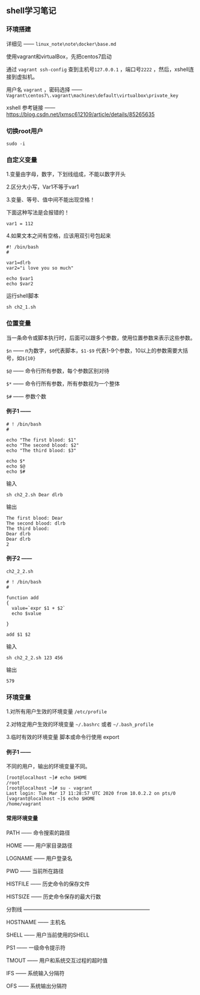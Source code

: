 ## shell学习笔记

### 环境搭建

详细见 —— `linux_note\note\docker\base.md`

使用vagrant和virtualBox，先把centos7启动

通过 `vagrant ssh-config` 查到主机号`127.0.0.1` ，端口号`2222` ，然后，xshell连接到虚拟机。

用户名 `vagrant` ，密码选择 —— `Vagrant\centos7\.vagrant\machines\default\virtualbox\private_key` 

xshell 参考链接 —— <https://blog.csdn.net/lxmsc612109/article/details/85265635>

### 切换root用户

```
sudo -i
```

### 自定义变量

1.变量由字母，数字，下划线组成，不能以数字开头

2.区分大小写，Var1不等于var1

3.变量、等号、值中间不能出现空格！

下面这种写法是会报错的！

```
var1 = 112
```

4.如果文本之间有空格，应该用双引号包起来

```
#! /bin/bash
#

var1=dlrb
var2="i love you so much"

echo $var1
echo $var2

```

运行shell脚本

```
sh ch2_1.sh
```

### 位置变量

当一条命令或脚本执行时，后面可以跟多个参数，使用位置参数来表示这些参数。

`$n` —— n为数字，`$0`代表脚本，`$1-$9` 代表1-9个参数，10以上的参数需要大括号，如`${10}`

`$@` —— 命令行所有参数，每个参数区别对待

`$*` —— 命令行所有参数，所有参数视为一个整体

`$#` —— 参数个数

#### 例子1 ——

```
# ! /bin/bash
#

echo "The first blood: $1"
echo "The second blood: $2"
echo "The third blood: $3"

echo $*
echo $@
echo $#
```

输入

```
sh ch2_2.sh Dear dlrb
```

输出

```
The first blood: Dear
The second blood: dlrb
The third blood: 
Dear dlrb
Dear dlrb
2
```

#### 例子2 ——

`ch2_2_2.sh`

```
# ! /bin/bash
#

function add
{
  value=`expr $1 + $2`
  echo $value

}

add $1 $2

```

输入

```
sh ch2_2_2.sh 123 456
```

输出

```
579
```

### 环境变量

1.对所有用户生效的环境变量 `/etc/profile`

2.对特定用户生效的环境变量 `~/.bashrc` 或者 `~/.bash_profile`

3.临时有效的环境变量 脚本或命令行使用 export

#### 例子1 ——

不同的用户，输出的环境变量不同。

```
[root@localhost ~]# echo $HOME
/root
[root@localhost ~]# su - vagrant
Last login: Tue Mar 17 11:28:57 UTC 2020 from 10.0.2.2 on pts/0
[vagrant@localhost ~]$ echo $HOME
/home/vagrant
```

#### 常用环境变量

PATH —— 命令搜索的路径

HOME —— 用户家目录路径

LOGNAME —— 用户登录名

PWD —— 当前所在路径

HISTFILE —— 历史命令的保存文件

HISTSIZE —— 历史命令保存的最大行数

分割线 ————————————————————————

HOSTNAME —— 主机名

SHELL —— 用户当前使用的SHELL

PS1 —— 一级命令提示符

TMOUT —— 用户和系统交互过程的超时值

IFS —— 系统输入分隔符

OFS —— 系统输出分隔符

